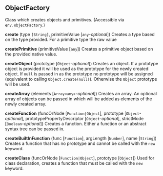 ## ObjectFactory
Class which creates objects and primitives. (Accessible via `env.objectFactory`.)

**create** (type `[String]`, primitiveValue [`any`-*optional*])  Creates a type based on the type provided. For a primitive type the raw value

**createPrimitive** (primitiveValue [`any`])  Creates a primitive object based on the provided native value.

**createObject** (prototype [`Object`-*optional*])  Creates an object. If a prototype object is provided it will be used as the prototype for the newly created object. If `null` is passed in as the prototype no prototype will be assigned (equivalent to calling `Object.create(null)`). Otherwise the `Object` prototype will be used.

**createArray** (elements [`Array<any>`-*optional*])  Creates an array. An optional array of objects can be passed in which will be added as elements of the newly created array.

**createFunction** (funcOrNode [`Function|Object`], prototype [`Object`-*optional*], prototypePropertyDescriptor [`Object`-*optional*], strictMode [`Boolean`-*optional*])  Creates a function. Either a function or an abstract syntax tree can be passed in.

**createBuiltInFunction** (func [`Function`], argLength [`Number`], name [`String`])  Creates a function that has no prototype and cannot be called with the `new` keyword.

**createClass** (funcOrNode [`Function|Object`], prototype [`Object`])  Used for class declaration, creates a function that must be called with the `new` keyword.